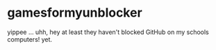 # gamesformyunblocker
yippee
... uhh, hey at least they haven't blocked GitHub on my schools computers! yet.
